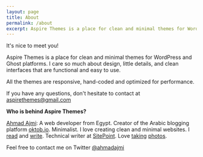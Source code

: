 ```yaml
---
layout: page
title: About
permalink: /about
excerpt: Aspire Themes is a place for clean and minimal themes for WordPress and Ghost platforms. I care so much about design, little details, and clean interfaces that are functional and easy to use.
---
```


It's nice to meet you!

Aspire Themes is a place for clean and minimal themes for WordPress and Ghost platforms. I care so much about design, little details, and clean interfaces that are functional and easy to use.

All the themes are responsive, hand-coded and optimized for performance.

If you have any questions, don't hesitate to contact at [aspirethemes@gmail.com](mailto:aspirethemes@gmail.com)

**Who is behind Aspire Themes?**

[Ahmad Ajmi](http://ahmadajmi.com/): A web developer from Egypt. Creator of the Arabic blogging platform [oktob.io](https://oktob.io/). Minimalist. I love creating clean and minimal websites. I [read](https://www.goodreads.com/user/show/5387651-ahmad-ajmi) and [write](https://oktob.io/ahmadajmi). Technical writer at [SitePoint](http://www.sitepoint.com/author/aajmi/). Love [taking](https://instagram.com/ahmadajme) [photos](https://www.flickr.com/photos/127527579@N04/).

Feel free to contact me on Twitter [@ahmadajmi](https://twitter.com/ahmadajmi)